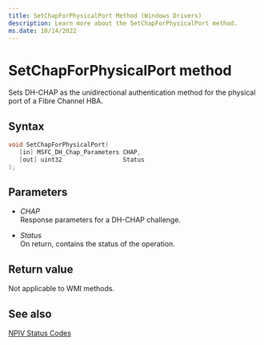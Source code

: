 ```yaml
---
title: SetChapForPhysicalPort Method (Windows Drivers)
description: Learn more about the SetChapForPhysicalPort method.
ms.date: 10/14/2022
---
```


# SetChapForPhysicalPort method

Sets DH-CHAP as the unidirectional authentication method for the physical port of a Fibre Channel HBA.

## Syntax

``` c++
void SetChapForPhysicalPort(
   [in] MSFC_DH_Chap_Parameters CHAP,
   [out] uint32                 Status
);
```

## Parameters

- *CHAP*  
    Response parameters for a DH-CHAP challenge.

- *Status*  
    On return, contains the status of the operation.

## Return value

Not applicable to WMI methods.

## See also

[NPIV Status Codes](npiv-status-codes.md)
